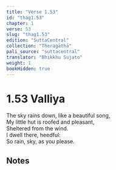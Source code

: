 ```yaml
---
title: "Verse 1.53"
id: "thag1.53"
chapter: 1
verse: 53
slug: "thag1.53"
edition: "SuttaCentral"
collection: "Theragāthā"
pali_source: "suttacentral"
translator: "Bhikkhu Sujato"
weight: 1
bookHidden: true
---
```


# 1.53 Valliya

The sky rains down, like a beautiful song,  
My little hut is roofed and pleasant,  
Sheltered from the wind.  
I dwell there, heedful:  
So rain, sky, as you please.  

## Notes